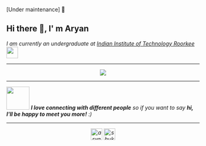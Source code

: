 [Under maintenance] 🔨

## Hi there 👋, I' m Aryan

<p><em>I am currently an undergraduate at <a href="https://www.iitr.ac.in/">Indian Institute of Technology Roorkee</a><img src="https://media.giphy.com/media/fYSnHlufseco8Fh93Z/giphy.gif" width="30">
    
<hr/>
<!--     <p align="center">
<a href="https://github.com/telomelonia"><img align="center" src="https://github-readme-stats.vercel.app/api?username=telomelonia&show_icons=true&theme=dark" /> </a>
        <hr/>
    </p> -->
    <p align="center">
       <a href="https://github.com/telomelonia"> <img align = "center" src="https://streak-stats.demolab.com?user=telomelonia&theme=dark" /></a>
<!-- <a href="https://github.com/telomelonia"><img align="right" src="https://github-readme-stats.vercel.app/api/top-langs/?username=telomelonia&layout=compact&theme=dark"/></a> -->

</p>
<hr>
<img src="https://media.giphy.com/media/LnQjpWaON8nhr21vNW/giphy.gif" width="60"> <em><b>I love connecting with different people</b> so if you want to say <b>hi, I'll be happy to meet you more!</b> :)</em>
</hr>
<hr/>

<p align="center">
<a href="https://www.linkedin.com/in/aryan-shukla-695031200/" target="blank"><img align="center" src="https://upload.wikimedia.org/wikipedia/commons/f/f8/LinkedIn_icon_circle.svg" alt="aryan-shukla-695031200" height="30" width="30" /></a>
<a href="mailto:shuklas2002@gmail.com" target="blank"><img align="center" src="https://upload.wikimedia.org/wikipedia/commons/7/7e/Gmail_icon_%282020%29.svg" alt="shuklas2002@gmail.com" height="30" width="30" /></a>
<!--## About Me ...
- Currently I am a undergrad

<a href="https://github.com/telomelonia">
  <img align="right" src="https://github.com/Telomelonia/Telomelonia/blob/main/mygif.gif" />
</a>
-->
    

